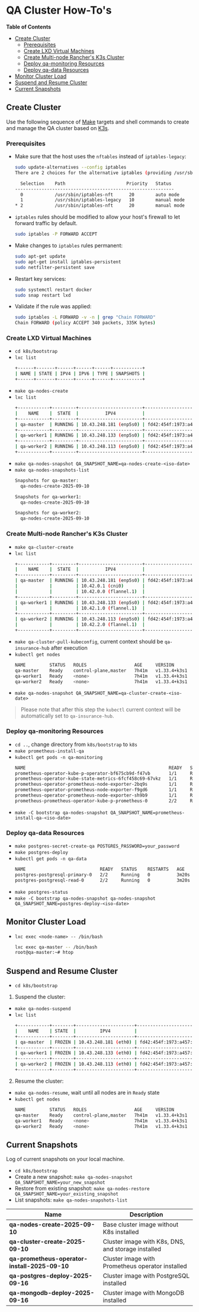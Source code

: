 # QA Cluster How-To's

<!-- START doctoc generated TOC please keep comment here to allow auto update -->
<!-- DON'T EDIT THIS SECTION, INSTEAD RE-RUN doctoc TO UPDATE -->
**Table of Contents**

- [Create Cluster](#create-cluster)
  - [Prerequisites](#prerequisites)
  - [Create LXD Virtual Machines](#create-lxd-virtual-machines)
  - [Create Multi-node Rancher's K3s Cluster](#create-multi-node-ranchers-k3s-cluster)
  - [Deploy qa-monitoring Resources](#deploy-qa-monitoring-resources)
  - [Deploy qa-data Resources](#deploy-qa-data-resources)
- [Monitor Cluster Load](#monitor-cluster-load)
- [Suspend and Resume Cluster](#suspend-and-resume-cluster)
- [Current Snapshots](#current-snapshots)

<!-- END doctoc generated TOC please keep comment here to allow auto update -->

## Create Cluster

Use the following sequence of [Make](https://www.gnu.org/software/make/) targets and shell commands
to create and manage the QA cluster based on [K3s](https://www.rancher.com/products/k3s).

### Prerequisites

- Make sure that the host uses the `nftables` instead of `iptables-legacy`:
    ```bash
    sudo update-alternatives --config iptables
    There are 2 choices for the alternative iptables (providing /usr/sbin/iptables).
    
      Selection    Path                       Priority   Status
    ------------------------------------------------------------
      0            /usr/sbin/iptables-nft      20        auto mode
      1            /usr/sbin/iptables-legacy   10        manual mode
    * 2            /usr/sbin/iptables-nft      20        manual mode
    ```

- `iptables` rules should be modified to allow your host's firewall to let forward traffic by
  default.
    ```bash
    sudo iptables -P FORWARD ACCEPT
    ``` 

- Make changes to `iptables` rules permanent:
    ```bash
    sudo apt-get update
    sudo apt-get install iptables-persistent
    sudo netfilter-persistent save
    ```

- Restart key services:
    ```bash
    sudo systemctl restart docker
    sudo snap restart lxd
    ```

- Validate if the rule was applied:
    ```bash
    sudo iptables -L FORWARD -v -n | grep "Chain FORWARD"
    Chain FORWARD (policy ACCEPT 340 packets, 335K bytes)
    ```

### Create LXD Virtual Machines

- `cd k8s/bootstrap`
- `lxc list`
    ```bash
    +------+-------+------+------+------+-----------+
    | NAME | STATE | IPV4 | IPV6 | TYPE | SNAPSHOTS |
    +------+-------+------+------+------+-----------+
    ```
- `make qa-nodes-create`
- `lxc list`
    ```bash
    +------------+---------+------------------------+-------------------------------------------------+-----------------+-----------+
    |    NAME    |  STATE  |          IPV4          |                      IPV6                       |      TYPE       | SNAPSHOTS |
    +------------+---------+------------------------+-------------------------------------------------+-----------------+-----------+
    | qa-master  | RUNNING | 10.43.248.181 (enp5s0) | fd42:454f:1973:a457:216:3eff:fe09:5da6 (enp5s0) | VIRTUAL-MACHINE | 0         |
    +------------+---------+------------------------+-------------------------------------------------+-----------------+-----------+
    | qa-worker1 | RUNNING | 10.43.248.133 (enp5s0) | fd42:454f:1973:a457:216:3eff:feec:825a (enp5s0) | VIRTUAL-MACHINE | 0         |
    +------------+---------+------------------------+-------------------------------------------------+-----------------+-----------+
    | qa-worker2 | RUNNING | 10.43.248.113 (enp5s0) | fd42:454f:1973:a457:216:3eff:fe59:c479 (enp5s0) | VIRTUAL-MACHINE | 0         |
    +------------+---------+------------------------+-------------------------------------------------+-----------------+-----------+
    ```
- `make qa-nodes-snapshot QA_SNAPSHOT_NAME=qa-nodes-create-<iso-date>`
- `make qa-nodes-snapshots-list`
    ```bash
    Snapshots for qa-master:
      qa-nodes-create-2025-09-10

    Snapshots for qa-worker1:
      qa-nodes-create-2025-09-10

    Snapshots for qa-worker2:
      qa-nodes-create-2025-09-10
    ```

### Create Multi-node Rancher's K3s Cluster

- `make qa-cluster-create`
- `lxc list`
    ```bash
    +------------+---------+------------------------+-------------------------------------------------+-----------------+-----------+
    |    NAME    |  STATE  |          IPV4          |                      IPV6                       |      TYPE       | SNAPSHOTS |
    +------------+---------+------------------------+-------------------------------------------------+-----------------+-----------+
    | qa-master  | RUNNING | 10.43.248.181 (enp5s0) | fd42:454f:1973:a457:216:3eff:fe09:5da6 (enp5s0) | VIRTUAL-MACHINE | 1         |
    |            |         | 10.42.0.1 (cni0)       |                                                 |                 |           |
    |            |         | 10.42.0.0 (flannel.1)  |                                                 |                 |           |
    +------------+---------+------------------------+-------------------------------------------------+-----------------+-----------+
    | qa-worker1 | RUNNING | 10.43.248.133 (enp5s0) | fd42:454f:1973:a457:216:3eff:feec:825a (enp5s0) | VIRTUAL-MACHINE | 1         |
    |            |         | 10.42.1.0 (flannel.1)  |                                                 |                 |           |
    +------------+---------+------------------------+-------------------------------------------------+-----------------+-----------+
    | qa-worker2 | RUNNING | 10.43.248.113 (enp5s0) | fd42:454f:1973:a457:216:3eff:fe59:c479 (enp5s0) | VIRTUAL-MACHINE | 1         |
    |            |         | 10.42.2.0 (flannel.1)  |                                                 |                 |           |
    +------------+---------+------------------------+-------------------------------------------------+-----------------+-----------+  
    ```
- `make qa-cluster-pull-kubeconfig`, current context should be `qa-insurance-hub` after execution
- `kubectl get nodes`
    ```bash
    NAME         STATUS   ROLES                  AGE     VERSION
    qa-master    Ready    control-plane,master   7h41m   v1.33.4+k3s1
    qa-worker1   Ready    <none>                 7h41m   v1.33.4+k3s1
    qa-worker2   Ready    <none>                 7h41m   v1.33.4+k3s1
    ```
- `make qa-nodes-snapshot QA_SNAPSHOT_NAME=qa-cluster-create-<iso-date>`

> Please note that after this step the `kubectl` current context will be automatically set to
`qa-insurance-hub`.

### Deploy qa-monitoring Resources
- `cd ..`, change directory from `k8s/bootstrap` to `k8s`
- `make prometheus-install-qa`
- `kubectl get pods -n qa-monitoring`
    ```bash
    NAME                                                      READY   STATUS    RESTARTS   AGE
    prometheus-operator-kube-p-operator-bf675cb9d-f47vb       1/1     Running   0          59s
    prometheus-operator-kube-state-metrics-6fcf458c69-67vkz   1/1     Running   0          59s
    prometheus-operator-prometheus-node-exporter-2bq9s        1/1     Running   0          59s
    prometheus-operator-prometheus-node-exporter-f9gd6        1/1     Running   0          59s
    prometheus-operator-prometheus-node-exporter-sh9b9        1/1     Running   0          59s
    prometheus-prometheus-operator-kube-p-prometheus-0        2/2     Running   0          44s    ```
- `make -C bootstrap qa-nodes-snapshot QA_SNAPSHOT_NAME=prometheus-install-qa-<iso-date>`


### Deploy qa-data Resources

- `make postgres-secret-create-qa POSTGRES_PASSWORD=your_password`
- `make postgres-deploy`
- `kubectl get pods -n qa-data`
    ```bash
    NAME                            READY   STATUS    RESTARTS   AGE
    postgres-postgresql-primary-0   2/2     Running   0          3m20s
    postgres-postgresql-read-0      2/2     Running   0          3m20s
    ```
- `make postgres-status`
- `make -C bootstrap qa-nodes-snapshot qa-nodes-snapshot QA_SNAPSHOT_NAME=postgres-deploy-<iso-date>`

## Monitor Cluster Load

- `lxc exec <node-name> -- /bin/bash`
    ```bash
    lxc exec qa-master -- /bin/bash
    root@qa-master:~# htop
    ```

## Suspend and Resume Cluster

- `cd k8s/bootstrap`

1. Suspend the cluster:

- `make qa-nodes-suspend`
- `lxc list`
    ```bash
    +------------+--------+----------------------+-----------------------------------------------+-----------------+-----------+
    |    NAME    | STATE  |         IPV4         |                     IPV6                      |      TYPE       | SNAPSHOTS |
    +------------+--------+----------------------+-----------------------------------------------+-----------------+-----------+
    | qa-master  | FROZEN | 10.43.248.181 (eth0) | fd42:454f:1973:a457:216:3eff:fe09:5da6 (eth0) | VIRTUAL-MACHINE | 4         |
    +------------+--------+----------------------+-----------------------------------------------+-----------------+-----------+
    | qa-worker1 | FROZEN | 10.43.248.133 (eth0) | fd42:454f:1973:a457:216:3eff:feec:825a (eth0) | VIRTUAL-MACHINE | 4         |
    +------------+--------+----------------------+-----------------------------------------------+-----------------+-----------+
    | qa-worker2 | FROZEN | 10.43.248.113 (eth0) | fd42:454f:1973:a457:216:3eff:fe59:c479 (eth0) | VIRTUAL-MACHINE | 4         |
    +------------+--------+----------------------+-----------------------------------------------+-----------------+-----------+
    ```

2. Resume the cluster:

- `make qa-nodes-resume`, wait until all nodes are in `Ready` state
- `kubectl get nodes`
    ```bash
    NAME         STATUS   ROLES                  AGE     VERSION
    qa-master    Ready    control-plane,master   7h41m   v1.33.4+k3s1
    qa-worker1   Ready    <none>                 7h41m   v1.33.4+k3s1
    qa-worker2   Ready    <none>                 7h41m   v1.33.4+k3s1
    ```

## Current Snapshots

Log of current snapshots on your local machine.

- `cd k8s/bootstrap`
- Create a new snapshot: `make qa-nodes-snapshot QA_SNAPSHOT_NAME=your_new_snapshot`
- Restore from existing snapshot: `make qa-nodes-restore QA_SNAPSHOT_NAME=your_existing_snapshot`
- List snapshots: `make qa-nodes-snapshots-list`

| Name                                          | Description                                        |
|-----------------------------------------------|----------------------------------------------------|
| **qa-nodes-create-2025-09-10**                | Base cluster image without K8s installed           |
| **qa-cluster-create-2025-09-10**              | Cluster image with K8s, DNS, and storage installed |
| **qa-prometheus-operator-install-2025-09-10** | Cluster image with Prometheus operator installed   |
| **qa-postgres-deploy-2025-09-16**             | Cluster image with PostgreSQL installed            |
| **qa-mongodb-deploy-2025-09-16**              | Cluster image with MongoDB installed               |
